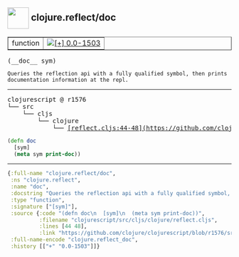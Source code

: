 ## <img width="48px" valign="middle" src="http://i.imgur.com/Hi20huC.png"> clojure.reflect/doc

 <table border="1">
<tr>
<td>function</td>
<td><a href="https://github.com/cljsinfo/api-refs/tree/0.0-1503"><img valign="middle" alt="[+] 0.0-1503" src="https://img.shields.io/badge/+-0.0--1503-lightgrey.svg"></a> </td>
</tr>
</table>

 <samp>
(__doc__ sym)<br>
</samp>

```
Queries the reflection api with a fully qualified symbol, then prints
documentation information at the repl.
```

---

 <pre>
clojurescript @ r1576
└── src
    └── cljs
        └── clojure
            └── <ins>[reflect.cljs:44-48](https://github.com/clojure/clojurescript/blob/r1576/src/cljs/clojure/reflect.cljs#L44-L48)</ins>
</pre>

```clj
(defn doc
  [sym]
  (meta sym print-doc))
```


---

```clj
{:full-name "clojure.reflect/doc",
 :ns "clojure.reflect",
 :name "doc",
 :docstring "Queries the reflection api with a fully qualified symbol, then prints\ndocumentation information at the repl.",
 :type "function",
 :signature ["[sym]"],
 :source {:code "(defn doc\n  [sym]\n  (meta sym print-doc))",
          :filename "clojurescript/src/cljs/clojure/reflect.cljs",
          :lines [44 48],
          :link "https://github.com/clojure/clojurescript/blob/r1576/src/cljs/clojure/reflect.cljs#L44-L48"},
 :full-name-encode "clojure.reflect_doc",
 :history [["+" "0.0-1503"]]}

```
